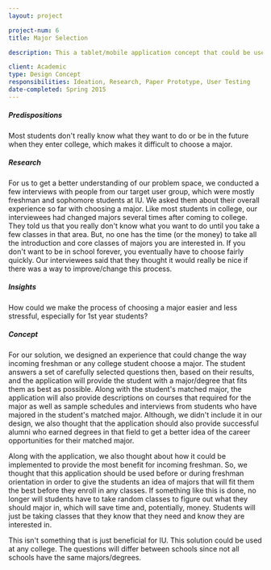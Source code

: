 ```yaml
---
layout: project

project-num: 6
title: Major Selection

description: This a tablet/mobile application concept that could be used to help college students, mainly incoming freshman, pick a major based on a set of carefully selected questions, which depends on the college or university.

client: Academic
type: Design Concept
responsibilities: Ideation, Research, Paper Prototype, User Testing
date-completed: Spring 2015
---
```


##### Predispositions
Most students don't really know what they want to do or be in the future when they enter college, which makes it difficult to choose a major.

##### Research
For us to get a better understanding of our problem space, we conducted a few interviews with people from our target user group, which were mostly freshman and sophomore students at IU. We asked them about their overall experience so far with choosing a major. Like most students in college, our interviewees had changed majors several times after coming to college. They told us that you really don't know what you want to do until you take a few classes in that area. But, no one has the time (or the money) to take all the introduction and core classes of majors you are interested in. If you don't want to be in school forever, you eventually have to choose fairly quickly. Our interviewees said that they thought it would really be nice if there was a way to improve/change this process.

##### Insights
How could we make the process of choosing a major easier and less stressful, especially for 1st year students?

##### Concept
For our solution, we designed an experience that could change the way incoming freshman or any college student choose a major. The student answers a set of carefully selected questions then, based on their results, and the application will provide the student with a major/degree that fits them as best as possible. Along with the student's matched major, the application will also provide descriptions on courses that required for the major as well as sample schedules and interviews from students who have majored in the student's matched major. Although, we didn't include it in our design, we also thought that the application should also provide successful alumni who earned degrees in that field to get a better idea of the career opportunities for their matched major.

Along with the application, we also thought about how it could be implemented to provide the most benefit for incoming freshman. So, we thought that this application should be used before or during freshman orientation in order to give the students an idea of majors that will fit them the best before they enroll in any classes. If something like this is done, no longer will students have to take random classes to figure out what they should major in, which will save time and, potentially, money. Students will just be taking classes that they know that they need and know they are interested in.

This isn't something that is just beneficial for IU. This solution could be used at any college. The questions will differ between schools since not all schools have the same majors/degrees.
